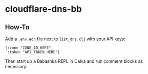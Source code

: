 # cloudflare-dns-bb

## How-To

Add a `.env.edn` file next to `list_dns.clj` with your API keys:
```
{:zone "ZONE_ID_HERE",
 :token "API_TOKEN_HERE"}
```

Then start up a Babashka REPL in Calva and run comment blocks as necessary.